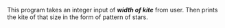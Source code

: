This program takes an integer input of _**width of kite**_ from user.
Then prints the kite of that size in the form of pattern of stars.
